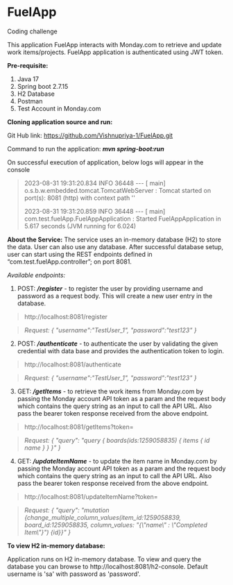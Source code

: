 # FuelApp
Coding challenge

This application FuelApp interacts with Monday.com to retrieve and update work items/projects. FuelApp application is authenticated using JWT token.

**Pre-requisite:**
1.	Java 17 
2.	Spring boot 2.7.15
3.	H2 Database
4.	Postman 
5.	Test Account in Monday.com

**Cloning application source and run:**

Git Hub link: https://github.com/Vishnupriya-1/FuelApp.git

Command to run the application: ***mvn spring-boot:run***

On successful execution of application, below logs will appear in the console

> 2023-08-31 19:31:20.834  INFO 36448 --- [           main] o.s.b.w.embedded.tomcat.TomcatWebServer  : Tomcat started on port(s): 8081 (http) with context path ''
> 
> 2023-08-31 19:31:20.859  INFO 36448 --- [           main] com.test.fuelApp.FuelAppApplication      : Started FuelAppApplication in 5.617 seconds (JVM running for 6.024) 

**About the Service:**
The service uses an in-memory database (H2) to store the data. User can also use any database. After successful database setup, user can start using the REST endpoints defined in “com.test.fuelApp.controller”; on port 8081.

_Available endpoints:_

1.	POST: **_/register_** - to register the user by providing username and password as a request body. This will create a new user entry in the database.

> http://localhost:8081/register

> _Request:
> {
>    "username":"TestUser_1",
>    "password":"test123"
> }_

2.	POST: **_/authenticate_** - to authenticate the user by validating the given credential with data base and provides the authentication token to login.

> http://localhost:8081/authenticate

> _Request:
> {
>    "username":"TestUser_1",
>    "password":"test123"
> }_

3.	GET: **_/getItems_** - to retrieve the work items from Monday.com by passing the Monday account API token as a param and the request body which contains the query string as an input to call the API URL. Also pass the bearer token response received from the above endpoint.

> http://localhost:8081/getItems?token=<XXXXXXXXX>

> _Request:
> {
>    "query": "query { boards(ids:1259058835) { items { id name } } }"
> }_

4.	GET: **_/updateItemName_** - to update the item name in Monday.com by passing the Monday account API token as a param and the request body which contains the query string as an input to call the API URL. Also pass the bearer token response received from the above endpoint.

> http://localhost:8081/updateItemName?token=<XXXXXX>

> _Request:
> {
>    "query": "mutation {change_multiple_column_values(item_id:1259058839, board_id:1259058835, column_values: \"{\\\"name\\\" : \\\"Completed Item\\\"}\") {id}}" 
> }_


**To view H2 in-memory database:**

Application runs on H2 in-memory database. To view and query the database you can browse to http://localhost:8081/h2-console. 
Default username is 'sa' with password as 'password'.

